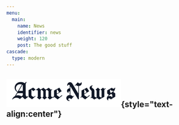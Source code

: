```yaml
---
menu:
  main:
    name: News
    identifier: news
    weight: 120
    post: The good stuff
cascade: 
  type: modern
---
```

![News](news.png){style="text-align:center"}
-----------------

